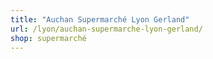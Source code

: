 ```yaml
---
title: "Auchan Supermarché Lyon Gerland"
url: /lyon/auchan-supermarche-lyon-gerland/
shop: supermarché
---
```

